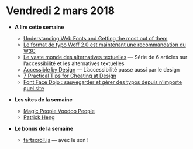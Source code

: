 Vendredi 2 mars 2018
===========================

- **A lire cette semaine**
    + [Understanding Web Fonts and Getting the most out of them](https://css-tricks.com/understanding-web-fonts-getting/)
    + [Le format de typo Woff 2.0 est maintenant une recommandation du W3C](https://www.w3.org/blog/2018/03/woff-2-0-the-inside-scoop/)
    + [Le vaste monde des alternatives textuelles](https://www.lelutinduweb.fr/alternatives-textuelles/) — Série de 6 articles sur l’accessibilité et les alternatives textuelles
    + [Accessible by Design](https://seesparkbox.com/foundry/accessible_by_design) — L’accessibilité passe aussi par le design
    + [7 Practical Tips for Cheating at Design ](https://medium.com/refactoring-ui/7-practical-tips-for-cheating-at-design-40c736799886)
    + [Font Face Dojo : sauvegarder et gérer des typos depuis n’importe quel site](https://fontfacedojo.com/)
    
- **Les sites de la semaine**
    + [Magic People Voodoo People](http://magicpeoplevoodoopeople.com/)
    + [Patrick Heng](https://patrickheng.com/)
    
- **Le bonus de la semaine**
    + [fartscroll.js](http://theonion.github.io/fartscroll.js/) — avec le son !
